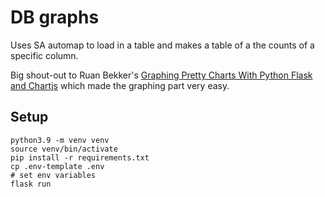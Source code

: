 # DB graphs

Uses SA automap to load in a table and makes a table of a the counts of a specific column.

Big shout-out to Ruan Bekker's [Graphing Pretty Charts With Python Flask and Chartjs](https://blog.ruanbekker.com/blog/2017/12/14/graphing-pretty-charts-with-python-flask-and-chartjs/) which made the graphing part very easy.

## Setup

```
python3.9 -m venv venv
source venv/bin/activate
pip install -r requirements.txt
cp .env-template .env
# set env variables
flask run
```
